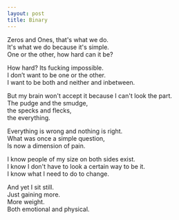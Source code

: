 ```yaml
---
layout: post
title: Binary
---
```


Zeros and Ones, that's what we do. <br>
It's what we do because it's simple. <br>
One or the other, how hard can it be? <br>

How hard? Its fucking impossible. <br>
I don’t want to be one or the other. <br>
I want to be both and neither and inbetween. <br>

But my brain won't accept it because I can't look the part. <br>
The pudge and the smudge, <br>
the specks and flecks, <br>
the everything. <br>

Everything is wrong and nothing is right. <br>
What was once a simple question, <br>
Is now a dimension of pain. <br>

I know people of my size on both sides exist. <br>
I know I don't have to look a certain way to be it. <br>
I know what I need to do to change. <br>

And yet I sit still. <br>
Just gaining more. <br>
More weight. <br>
Both emotional and physical. <br>
